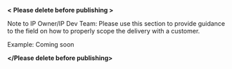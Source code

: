 **<** **Please delete before publishing >** 

Note to IP Owner/IP Dev Team: Please use this section to provide guidance to the field on how to properly scope the delivery with a customer. 

Example: Coming soon

**</Please delete before publishing>**